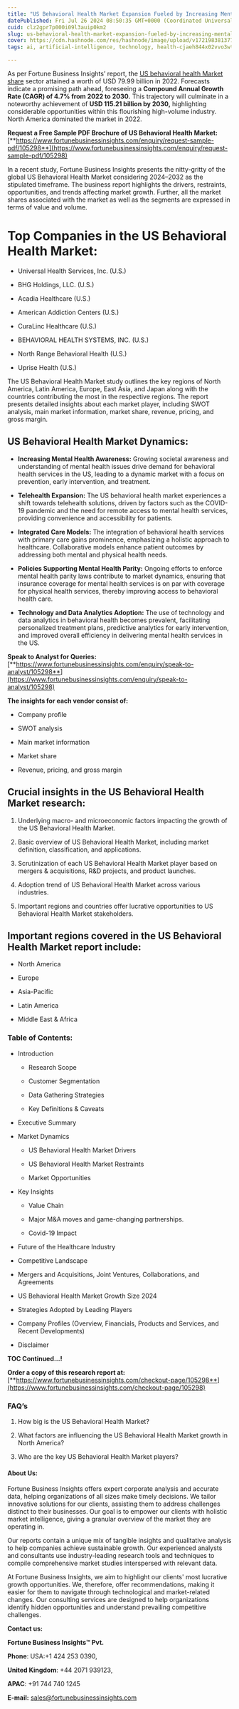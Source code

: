 ```yaml
---
title: "US Behavioral Health Market Expansion Fueled by Increasing Mental Health Awareness"
datePublished: Fri Jul 26 2024 08:50:35 GMT+0000 (Coordinated Universal Time)
cuid: clz2gpr7p000i09l3auip0km2
slug: us-behavioral-health-market-expansion-fueled-by-increasing-mental-health-awareness
cover: https://cdn.hashnode.com/res/hashnode/image/upload/v1721983813777/64fa2829-e9b9-49fb-b574-2da5a927b3f4.png
tags: ai, artificial-intelligence, technology, health-cjaeh844x02vvo3wtj5r2s75q, healthcare

---
```


As per Fortune Business Insights’ report, the [US behavioral health Market share](https://www.fortunebusinessinsights.com/u-s-behavioral-health-market-105298) sector attained a worth of USD 79.99 billion in 2022. Forecasts indicate a promising path ahead, foreseeing a **Compound Annual Growth Rate (CAGR) of 4.7% from 2022 to 2030.** This trajectory will culminate in a noteworthy achievement of **USD 115.21 billion by 2030,** highlighting considerable opportunities within this flourishing high-volume industry. North America dominated the market in 2022.

**Request a Free Sample PDF Brochure of US Behavioral Health Market:** [**https://www.fortunebusinessinsights.com/enquiry/request-sample-pdf/105298**](https://www.fortunebusinessinsights.com/enquiry/request-sample-pdf/105298)

In a recent study, Fortune Business Insights presents the nitty-gritty of the global US Behavioral Health Market considering 2024–2032 as the stipulated timeframe. The business report highlights the drivers, restraints, opportunities, and trends affecting market growth. Further, all the market shares associated with the market as well as the segments are expressed in terms of value and volume.

# **Top Companies in the US Behavioral Health Market:**

* Universal Health Services, Inc. (U.S.)
    
* BHG Holdings, LLC. (U.S.)
    
* Acadia Healthcare (U.S.)
    
* American Addiction Centers (U.S.)
    
* CuraLinc Healthcare (U.S.)
    
* BEHAVIORAL HEALTH SYSTEMS, INC. (U.S.)
    
* North Range Behavioral Health (U.S.)
    
* Uprise Health (U.S.)
    

The US Behavioral Health Market study outlines the key regions of North America, Latin America, Europe, East Asia, and Japan along with the countries contributing the most in the respective regions. The report presents detailed insights about each market player, including SWOT analysis, main market information, market share, revenue, pricing, and gross margin.

## US Behavioral Health Market **Dynamics**:

* **Increasing Mental Health Awareness:** Growing societal awareness and understanding of mental health issues drive demand for behavioral health services in the US, leading to a dynamic market with a focus on prevention, early intervention, and treatment.
    
* **Telehealth Expansion:** The US behavioral health market experiences a shift towards telehealth solutions, driven by factors such as the COVID-19 pandemic and the need for remote access to mental health services, providing convenience and accessibility for patients.
    
* **Integrated Care Models:** The integration of behavioral health services with primary care gains prominence, emphasizing a holistic approach to healthcare. Collaborative models enhance patient outcomes by addressing both mental and physical health needs.
    
* **Policies Supporting Mental Health Parity:** Ongoing efforts to enforce mental health parity laws contribute to market dynamics, ensuring that insurance coverage for mental health services is on par with coverage for physical health services, thereby improving access to behavioral health care.
    
* **Technology and Data Analytics Adoption:** The use of technology and data analytics in behavioral health becomes prevalent, facilitating personalized treatment plans, predictive analytics for early intervention, and improved overall efficiency in delivering mental health services in the US.
    

**Speak to Analyst for Queries:** [**https://www.fortunebusinessinsights.com/enquiry/speak-to-analyst/105298**](https://www.fortunebusinessinsights.com/enquiry/speak-to-analyst/105298)

**The insights for each vendor consist of:**

* Company profile
    
* SWOT analysis
    
* Main market information
    
* Market share
    
* Revenue, pricing, and gross margin
    

## **Crucial insights in the US Behavioral Health Market research:**

1. Underlying macro- and microeconomic factors impacting the growth of the US Behavioral Health Market.
    
2. Basic overview of US Behavioral Health Market, including market definition, classification, and applications.
    
3. Scrutinization of each US Behavioral Health Market player based on mergers & acquisitions, R&D projects, and product launches.
    
4. Adoption trend of US Behavioral Health Market across various industries.
    
5. Important regions and countries offer lucrative opportunities to US Behavioral Health Market stakeholders.
    

## **Important regions covered in the US Behavioral Health Market report include:**

* North America
    
* Europe
    
* Asia-Pacific
    
* Latin America
    
* Middle East & Africa
    

### **Table of Contents:**

* Introduction
    
    * Research Scope
        
    * Customer Segmentation
        
    * Data Gathering Strategies
        
    * Key Definitions & Caveats
        
* Executive Summary
    
* Market Dynamics
    
    * US Behavioral Health Market Drivers
        
    * US Behavioral Health Market Restraints
        
    * Market Opportunities
        
* Key Insights
    
    * Value Chain
        
    * Major M&A moves and game-changing partnerships.
        
    * Covid-19 Impact
        
* Future of the Healthcare Industry
    
* Competitive Landscape
    
* Mergers and Acquisitions, Joint Ventures, Collaborations, and Agreements
    
* US Behavioral Health Market Growth Size 2024
    
* Strategies Adopted by Leading Players
    
* Company Profiles (Overview, Financials, Products and Services, and Recent Developments)
    
* Disclaimer
    

**TOC Continued…!**

**Order a copy of this research report at:** [**https://www.fortunebusinessinsights.com/checkout-page/105298**](https://www.fortunebusinessinsights.com/checkout-page/105298)

### **FAQ’s**

1. How big is the US Behavioral Health Market?
    
2. What factors are influencing the US Behavioral Health Market growth in North America?
    
3. Who are the key US Behavioral Health Market players?
    

#### **About Us:**

Fortune Business Insights offers expert corporate analysis and accurate data, helping organizations of all sizes make timely decisions. We tailor innovative solutions for our clients, assisting them to address challenges distinct to their businesses. Our goal is to empower our clients with holistic market intelligence, giving a granular overview of the market they are operating in.

Our reports contain a unique mix of tangible insights and qualitative analysis to help companies achieve sustainable growth. Our experienced analysts and consultants use industry-leading research tools and techniques to compile comprehensive market studies interspersed with relevant data.

At Fortune Business Insights, we aim to highlight our clients' most lucrative growth opportunities. We, therefore, offer recommendations, making it easier for them to navigate through technological and market-related changes. Our consulting services are designed to help organizations identify hidden opportunities and understand prevailing competitive challenges.

**Contact us:**

**Fortune Business Insights™ Pvt.**

**Phone**: USA:+1 424 253 0390,

**United Kingdom**: +44 2071 939123,

**APAC**: +91 744 740 1245

**E-mail:** [sales@fortunebusinessinsights.com](mailto:sales@fortunebusinessinsights.com)